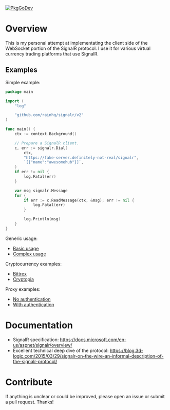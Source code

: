 [![PkgGoDev](https://pkg.go.dev/badge/github.com/rainhq/signalr/v2)](https://pkg.go.dev/github.com/rainhq/signalr/v2)

# Overview

This is my personal attempt at implementating the client side of the WebSocket
portion of the SignalR protocol. I use it for various virtual currency trading
platforms that use SignalR.

## Examples

Simple example:

```go
package main

import (
	"log"

	"github.com/rainhq/signalr/v2"
)

func main() {
	ctx := context.Background()

	// Prepare a SignalR client.
	c, err := signalr.Dial(
		ctx,
		"https://fake-server.definitely-not-real/signalr",
		`[{"name":"awesomehub"}]`,
	)
	if err != nil {
		log.Fatal(err)
	}

	var msg signalr.Message
	for {
		if err := c.ReadMessage(ctx, &msg); err != nil {
			log.Fatal(err)
		}

		log.Println(msg)
	}
}
```

Generic usage:

- [Basic usage](https://github.com/rainhq/signalr/v2/blob/master/examples/basic/main.go)
- [Complex usage](https://github.com/rainhq/signalr/v2/blob/master/examples/complex/main.go)

Cryptocurrency examples:

- [Bittrex](https://github.com/rainhq/signalr/v2/blob/master/examples/bittrex/main.go)
- [Cryptopia](https://github.com/rainhq/signalr/v2/blob/master/examples/cryptopia/main.go)

Proxy examples:

- [No authentication](https://github.com/rainhq/signalr/v2/blob/master/examples/proxy-simple)
- [With authentication](https://github.com/rainhq/signalr/v2/blob/master/examples/proxy-authenticated)

# Documentation

- SignalR specification: https://docs.microsoft.com/en-us/aspnet/signalr/overview/
- Excellent technical deep dive of the protocol: https://blog.3d-logic.com/2015/03/29/signalr-on-the-wire-an-informal-description-of-the-signalr-protocol/

# Contribute

If anything is unclear or could be improved, please open an issue or submit a
pull request. Thanks!
